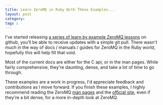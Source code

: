 ```yaml
---
title: Learn ZeroMQ in Ruby With These Examples...
layout: post
category: 
tags : 
---
```





I've started releasing [a series of learn by example ZeroMQ
lessons](http://github.com/andrewvc/learn-ruby-zeromq) on github, you'll be
able to receive updates with a simple git pull. There wasn't much in the way
of docs / manuals / guides for ZeroMQ in the Ruby world, hopefully this will
help fill that void.

Most of the current docs are either for the C api, or in the man pages. While
fairly comprehensive, they're daunting, dense, and take a lot of time to go
through.

These examples are a work in progress, I'd appreciate feedback and
contributions as I move forward. If you finish these examples, I highly
recommend reading the ZeroMQ [man pages](http://api.zeromq.org/zmq.html) and
the [official site](http://www.zeromq.org/), even if they're a bit dense, for
a more in-depth look at ZeroMQ.

